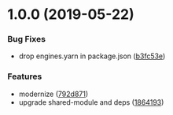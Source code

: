 # 1.0.0 (2019-05-22)


### Bug Fixes

* drop engines.yarn in package.json ([b3fc53e](https://github.com/NaturalCycles/linked/commit/b3fc53e))


### Features

* modernize ([792d871](https://github.com/NaturalCycles/linked/commit/792d871))
* upgrade shared-module and deps ([1864193](https://github.com/NaturalCycles/linked/commit/1864193))
